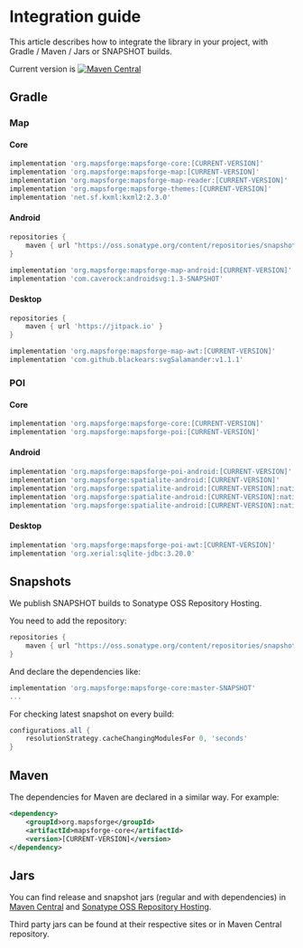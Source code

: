 # Integration guide

This article describes how to integrate the library in your project, with Gradle / Maven / Jars or SNAPSHOT builds.

Current version is [![Maven Central](https://img.shields.io/maven-central/v/org.mapsforge/mapsforge-core.svg)](https://search.maven.org/search?q=g:org.mapsforge)

## Gradle

### Map

#### Core
```groovy
implementation 'org.mapsforge:mapsforge-core:[CURRENT-VERSION]'
implementation 'org.mapsforge:mapsforge-map:[CURRENT-VERSION]'
implementation 'org.mapsforge:mapsforge-map-reader:[CURRENT-VERSION]'
implementation 'org.mapsforge:mapsforge-themes:[CURRENT-VERSION]'
implementation 'net.sf.kxml:kxml2:2.3.0'
```

#### Android
```groovy
repositories {
    maven { url "https://oss.sonatype.org/content/repositories/snapshots/" }
}

implementation 'org.mapsforge:mapsforge-map-android:[CURRENT-VERSION]'
implementation 'com.caverock:androidsvg:1.3-SNAPSHOT'
```

#### Desktop
```groovy
repositories {
    maven { url 'https://jitpack.io' }
}

implementation 'org.mapsforge:mapsforge-map-awt:[CURRENT-VERSION]'
implementation 'com.github.blackears:svgSalamander:v1.1.1'
```

### POI

#### Core
```groovy
implementation 'org.mapsforge:mapsforge-core:[CURRENT-VERSION]'
implementation 'org.mapsforge:mapsforge-poi:[CURRENT-VERSION]'
```

#### Android
```groovy
implementation 'org.mapsforge:mapsforge-poi-android:[CURRENT-VERSION]'
implementation 'org.mapsforge:spatialite-android:[CURRENT-VERSION]'
implementation 'org.mapsforge:spatialite-android:[CURRENT-VERSION]:natives-armeabi'
implementation 'org.mapsforge:spatialite-android:[CURRENT-VERSION]:natives-armeabi-v7a'
implementation 'org.mapsforge:spatialite-android:[CURRENT-VERSION]:natives-x86'
```

#### Desktop
```groovy
implementation 'org.mapsforge:mapsforge-poi-awt:[CURRENT-VERSION]'
implementation 'org.xerial:sqlite-jdbc:3.20.0'
```

## Snapshots

We publish SNAPSHOT builds to Sonatype OSS Repository Hosting.

You need to add the repository:
```groovy
repositories {
    maven { url "https://oss.sonatype.org/content/repositories/snapshots/" }
}
```

And declare the dependencies like:
```groovy
implementation 'org.mapsforge:mapsforge-core:master-SNAPSHOT'
...
```

For checking latest snapshot on every build:
```groovy
configurations.all {
    resolutionStrategy.cacheChangingModulesFor 0, 'seconds'
}
```

## Maven

The dependencies for Maven are declared in a similar way. For example:

```xml
<dependency>
    <groupId>org.mapsforge</groupId>
    <artifactId>mapsforge-core</artifactId>
    <version>[CURRENT-VERSION]</version>
</dependency>
```

## Jars

You can find release and snapshot jars (regular and with dependencies) in [Maven Central](https://search.maven.org/search?q=g:org.mapsforge) and [Sonatype OSS Repository Hosting](https://oss.sonatype.org/content/repositories/snapshots/org/mapsforge/).

Third party jars can be found at their respective sites or in Maven Central repository.
